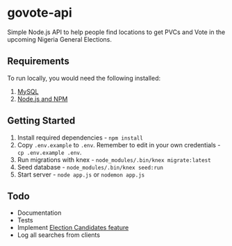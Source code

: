 # govote-api
Simple Node.js API to help people find locations to get PVCs and Vote in the upcoming Nigeria General Elections.

## Requirements
To run locally, you would need the following installed:
1. [MySQL](https://www.mysql.com/)
2. [Node.js and NPM](https://nodejs.org/en/)

## Getting Started
1. Install required dependencies - `npm install`
2. Copy `.env.example` to `.env`. Remember to edit in your own credentials - `cp .env.example .env`.
3. Run migrations with knex - `node_modules/.bin/knex migrate:latest`
4. Seed database - `node_modules/.bin/knex seed:run`
5. Start server - `node app.js` or `nodemon app.js`

## Todo
- Documentation
- Tests
- Implement [Election Candidates feature](https://twitter.com/Itz_Matti/status/960340741871595523)
- Log all searches from clients
